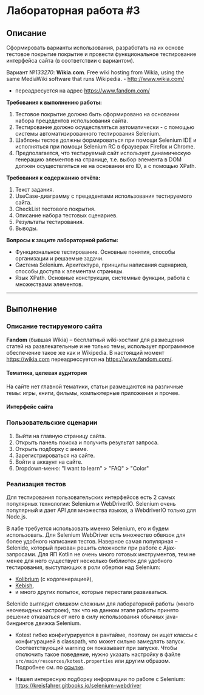 # Лабораторная работа #3

## Описание

Сформировать варианты использования, разработать на их основе тестовое покрытие покрытие и провести функциональное
тестирование интерфейса сайта (в соответствии с вариантом).

Вариант №*133270*: **Wikia.com**. Free wiki hosting from Wikia, using the same MediaWiki software that runs
Wikipedia. - http://www.wikia.com/
- переадресуется на адрес https://www.fandom.com/

**Требования к выполнению работы:**

1. Тестовое покрытие должно быть сформировано на основании набора прецедентов использования сайта.
2. Тестирование должно осуществляться автоматически - с помощью системы автоматизированного тестирования Selenium.
3. Шаблоны тестов должны формироваться при помощи Selenium IDE и исполняться при помощи Selenium RC в браузерах Firefox
   и Chrome.
4. Предполагается, что тестируемый сайт использует динамическую генерацию элементов на странице, т.е. выбор элемента в
   DOM должен осуществляться не на основании его ID, а с помощью XPath.

**Требования к содержанию отчёта:**

1. Текст задания.
2. UseCase-диаграмму с прецедентами использования тестируемого сайта.
3. CheckList тестового покрытия.
4. Описание набора тестовых сценариев.
5. Результаты тестирования.
6. Выводы.

**Вопросы к защите лабораторной работы:**

- Функциональное тестирование. Основные понятия, способы организации и решаемые задачи.
- Система Selenium. Архитектура, принципы написания сценариев, способы доступа к элементам страницы.
- Язык XPath. Основные конструкции, системные функции, работа с множествами элементов.

- - -

## Выполнение

### Описание тестируемого сайта

**Fandom** (бывшая Wikia) – бесплатный wiki-хостинг для размещения статей на развлекательные и не только темы, использует
программное обеспечение такое же как и Wikipedia. В настоящий момент https://wikia.com переадресcуется
на https://www.fandom.com/.

#### Тематика, целевая аудитория

На сайте нет главной тематики, статьи размещаются на различные темы: игры, книги, фильмы, компьютерные приложения и
прочее.

#### Интерфейс сайта


### Пользовательские сценарии

1. Выйти на главную страницу сайта.
2. Открыть панель поиска и получить результат запроса.
3. Открыть подборку с аниме.
4. Зарегистрироваться на сайте.
5. Войти в аккаунт на сайте.
6. Dropdown-меню: "I want to learn" > "FAQ" > "Color"

### Реализация тестов

Для тестирования пользовательских интерфейсов есть 2 самых популярных технологии: Selenium и WebDriverIO. 
Selenium очень популярный и дает API для множества языков, а WebdriverIO только для Node.js.

В лабе требуется использовать именно Selenium, его и будем использовать. Для Selenium WebDriver есть множество обвязок
для более удобного написания тестов. Наверное самая популярная – Selenide, который призван решить сложности при работе с
Ajax-запросами.
Для ЯП Kotlin не очень много готовых инструментов, тем не менее для него существует несколько библиотек для удобного
тестирования, выступающих в роли обертки над Selenium:

- [Kolibrium](https://github.com/attila-fazekas/kolibrium/) (с кодогенерацией),
- [Kebish](https://kebish.org/),
- и много других попыток, которые перестали развиваться.

Selenide выглядит слишком сложным для лабораторной работы (много неочевидных настроек), так что на данном этапе работы
принято решение отказаться от него в силу использования обычных java-биндингов движка Selenium.

- Kotest гибко конфигурируется в рантайме, поэтому он ищет классы с конфигурацией в classpath, что может сильно
  замедлять запуск. Соответствующий warning он показывает при запуске. Чтобы отключить такое поведение, нужно указать
  настройку в файле `src/main/resources/kotest.properties` или другим образом. Подробнее см.
  по [ссылке](https://kotest.io/docs/next/framework/project-config.html#runtime-detection).

- Нашел интересную подборку информации по работе с Selenium: https://kreisfahrer.gitbooks.io/selenium-webdriver